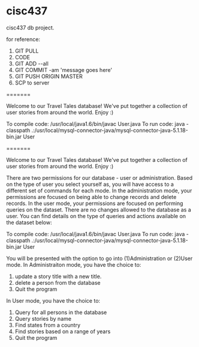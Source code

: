 cisc437
=======

cisc437 db project. 

for reference: 

1. GIT PULL
2. CODE
3. GIT ADD --all
4. GIT COMMIT -am 'message goes here'
5. GIT PUSH ORIGIN MASTER
6. SCP to server 

=======

Welcome to our Travel Tales database!
We've put together a collection of user stories from around the world. Enjoy :)

To compile code: /usr/local/java1.6/bin/javac User.java
To run code: java -classpath .:/usr/local/mysql-connector-java/mysql-connector-java-5.1.18-bin.jar User

=======

Welcome to our Travel Tales database! 
We've put together a collection of user stories from around the world. Enjoy :)

There are two permissions for our database - user or administration. Based on the type of user you select yourself as, you will have access to a different set of commands for each mode. In the administration mode, your permissions are focused on being able to change records and delete records. In the user mode, your permissions are focused on performing queries on the dataset. There are no changes allowed to the database as a user. You can find details on the type of queries and actions available on the dataset below:

To compile code: /usr/local/java1.6/bin/javac User.java
To run code: java -classpath .:/usr/local/mysql-connector-java/mysql-connector-java-5.1.18-bin.jar User

You will be presented with the option to go into (1)Administration or (2)User mode.
In Administraiton mode, you have the choice to:
1. update a story title with a new title.
2. delete a person from the database
3. Quit the program

In User mode, you have the choice to:
1. Query for all persons in the database
2. Query stories by name
3. Find states from a country
4. Find stories based on a range of years
5. Quit the program
